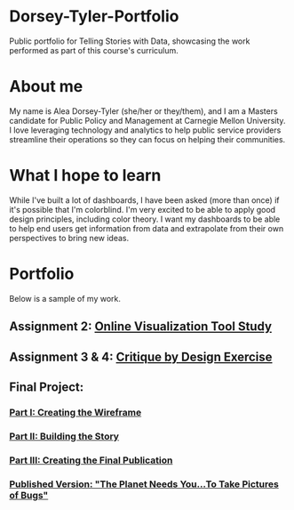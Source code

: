 # Dorsey-Tyler-Portfolio
Public portfolio for Telling Stories with Data, showcasing the work performed as part of this course's curriculum. 

# About me
My name is Alea Dorsey-Tyler (she/her or they/them), and I am a Masters candidate for Public Policy and Management at Carnegie Mellon University. I love leveraging technology and analytics to help public service providers streamline their operations so they can focus on helping their communities. 

# What I hope to learn
While I've built a lot of dashboards, I have been asked (more than once) if it's possible that I'm colorblind. I'm very excited to be able to apply good design principles, including color theory. I want my dashboards to be able to help end users get information from data and extrapolate from their own perspectives to bring new ideas.

# Portfolio
Below is a sample of my work.

## Assignment 2: [Online Visualization Tool Study](/OnlineVizStudy.md)

## Assignment 3 & 4: [Critique by Design Exercise](/CritiqueByDesign.md)

## Final Project: 
### [Part I: Creating the Wireframe](/FinalProject.md)
### [Part II: Building the Story](/FinalProject2.md)
### [Part III: Creating the Final Publication](/FinalProject3.md)
### <a href="https://carnegiemellon.shorthandstories.com/the-planet-needs-you/index.html"> Published Version: "The Planet Needs You...To Take Pictures of Bugs"</a>


